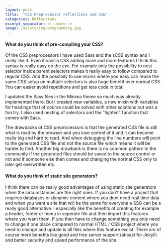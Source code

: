 ```yaml
---
layout: post
title:  "CSS Preprocessor reflections and SSG"
categories: Reflections
excerpt_separator: <!--more-->
image: /assets/img/programming.jpg
---
```

#### What do you think of pre-compiling your CSS?
Of the CSS preprocessors I have used Sass and the sCSS syntax and I really like it. Even if vanilla CSS adding more and more features I think this syntax is really easy on the eye.
For example only the possibility to nest selector inside parent selectors makes it really easy to follow compared to regular CSS. And the possibily to use mixins
where you easy can reuse the same CSS setup on multiple selectors is also huge benefit over normal CSS. You can easier avoid repetitions and get less code in total.
<!--more-->

I updated the Sass files in the Minima theme so much was already implemented there. But I created new variables, a new mixin with variables for headings that of course could be solved with other solutions but 
was a fun try. I also used nesting of selectors and the "lighten" function that comes with Sass.

The drawbacks of CSS preprocessors is that the generated CSS file is still what is read by the browser and you lose control of it and it can become really big and hard to read. And when debugging
the line numbers will point to the generated CSS file and not the source file which means it will be harder to find. Another big drawback is there is no common pattern in the community if the generated files
should be saved to the source control or not and if someone else then comes and changing the normal CSS only to later get overwritten etc.

#### What do you think of static site generators?
I think there can be really good advantages of using static site generators when the circumstances are the right ones. If you don't have a project that requires databases or
dynamic content where you dont need real time data and when you want a site that will be the same for everyone a SSG can be a really good alternative. I especially like the benefits
of creating for example a header, footer or menu in seperate file and then import this features where you want them. If you then have to change something you only need to change it one place
compared to normal HTML / CSS project where you need to change and update is all files where this feature excist. There are of course more benefits like good and free server support (atleast for Jekyll)
and better security and speed performance of the site.

